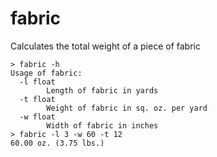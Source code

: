 # fabric
Calculates the total weight of a piece of fabric


```
> fabric -h
Usage of fabric:
  -l float
        Length of fabric in yards
  -t float
        Weight of fabric in sq. oz. per yard
  -w float
        Width of fabric in inches
> fabric -l 3 -w 60 -t 12
60.00 oz. (3.75 lbs.)
```
